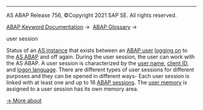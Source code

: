  

* * *

AS ABAP Release 756, ©Copyright 2021 SAP SE. All rights reserved.

[ABAP Keyword Documentation](javascript:call_link\('abenabap.htm'\)) →  [ABAP Glossary](javascript:call_link\('abenabap_glossary.htm'\)) → 

user session

Status of an [AS instance](javascript:call_link\('abenas_instance_glosry.htm'\) "Glossary Entry") that exists between an [ABAP user](javascript:call_link\('abenabap_user_glosry.htm'\) "Glossary Entry") [logging on](javascript:call_link\('abenlogon_glosry.htm'\) "Glossary Entry") to the [AS ABAP](javascript:call_link\('abenas_abap_glosry.htm'\) "Glossary Entry") and off again. During the user session, the user can work with the AS ABAP. A user session is characterized by the [user name](javascript:call_link\('abenuser_name_glosry.htm'\) "Glossary Entry"), [client ID](javascript:call_link\('abenclient_identifier_glosry.htm'\) "Glossary Entry"), and [logon language](javascript:call_link\('abenlogon_language_glosry.htm'\) "Glossary Entry"). There are different types of user sessions for different purposes and they can be opened in different ways- Each user session is linked with at least one and up to 16 [ABAP sessions](javascript:call_link\('abenabap_session_glosry.htm'\) "Glossary Entry"). The [user memory](javascript:call_link\('abenuser_memory_glosry.htm'\) "Glossary Entry") is assigned to a user session has its own memory area.

[→ More about](javascript:call_link\('abenuser_sessions.htm'\))